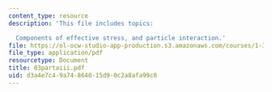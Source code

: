 ```yaml
---
content_type: resource
description: 'This file includes topics:

  Components of effective stress, and particle interaction.'
file: https://ol-ocw-studio-app-production.s3.amazonaws.com/courses/1-322-soil-behavior-spring-2005/d3a4e7c49a74864015d90c2a8afa99c0_03partaiii.pdf
file_type: application/pdf
resourcetype: Document
title: 03partaiii.pdf
uid: d3a4e7c4-9a74-8640-15d9-0c2a8afa99c0
---
```

